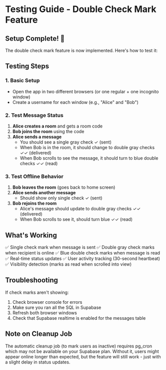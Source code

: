 # Testing Guide - Double Check Mark Feature

## Setup Complete! 🎉

The double check mark feature is now implemented. Here's how to test it:

## Testing Steps

### 1. Basic Setup
- Open the app in two different browsers (or one regular + one incognito window)
- Create a username for each window (e.g., "Alice" and "Bob")

### 2. Test Message Status
1. **Alice creates a room** and gets a room code
2. **Bob joins the room** using the code
3. **Alice sends a message**
   - You should see a single gray check ✓ (sent)
   - When Bob is in the room, it should change to double gray checks ✓✓ (delivered)
   - When Bob scrolls to see the message, it should turn to blue double checks ✓✓ (read)

### 3. Test Offline Behavior
1. **Bob leaves the room** (goes back to home screen)
2. **Alice sends another message**
   - Should show only single check ✓ (sent)
3. **Bob rejoins the room**
   - Alice's message should update to double gray checks ✓✓ (delivered)
   - When Bob scrolls to see it, should turn blue ✓✓ (read)

## What's Working

✅ Single check mark when message is sent
✅ Double gray check marks when recipient is online
✅ Blue double check marks when message is read
✅ Real-time status updates
✅ User activity tracking (30-second heartbeat)
✅ Visibility detection (marks as read when scrolled into view)

## Troubleshooting

If check marks aren't showing:
1. Check browser console for errors
2. Make sure you ran all the SQL in Supabase
3. Refresh both browser windows
4. Check that Supabase realtime is enabled for the messages table

## Note on Cleanup Job

The automatic cleanup job (to mark users as inactive) requires pg_cron which may not be available on your Supabase plan. Without it, users might appear online longer than expected, but the feature will still work - just with a slight delay in status updates. 